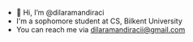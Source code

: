 - 👋 Hi, I’m @dilaramandiraci
- I'm a sophomore student at CS, Bilkent University
- You can reach me via dilaramandiracii@gmail.com


<!---
dilaramandiraci/dilaramandiraci is a ✨ special ✨ repository because its `README.md` (this file) appears on your GitHub profile.
You can click the Preview link to take a look at your changes.
--->
